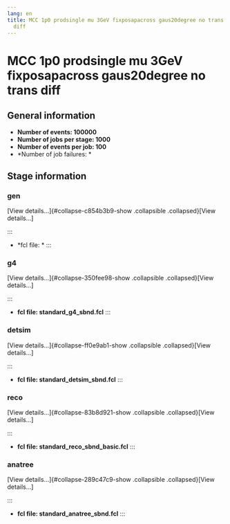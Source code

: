 ```yaml
---
lang: en
title: MCC 1p0 prodsingle mu 3GeV fixposapacross gaus20degree no trans
  diff
---
```




MCC 1p0 prodsingle mu 3GeV fixposapacross gaus20degree no trans diff
============================================================================================================================================================



General information 
----------------------------------------------------------

-   **Number of events: 100000**
-   **Number of jobs per stage: 1000**
-   **Number of events per job: 100**
-   \*Number of job failures: \*



Stage information 
------------------------------------------------------



### gen 

[View details\...]{#collapse-c854b3b9-show .collapsible
.collapsed}[View details\...]

::: 
-   \*fcl file: \*
:::



### g4 

[View details\...]{#collapse-350fee98-show .collapsible
.collapsed}[View details\...]

::: 
-   **fcl file: standard\_g4\_sbnd.fcl**
:::



### detsim 

[View details\...]{#collapse-ff0e9ab1-show .collapsible
.collapsed}[View details\...]

::: 
-   **fcl file: standard\_detsim\_sbnd.fcl**
:::



### reco 

[View details\...]{#collapse-83b8d921-show .collapsible
.collapsed}[View details\...]

::: 
-   **fcl file: standard\_reco\_sbnd\_basic.fcl**
:::



### anatree 

[View details\...]{#collapse-289c47c9-show .collapsible
.collapsed}[View details\...]

::: 
-   **fcl file: standard\_anatree\_sbnd.fcl**
:::
